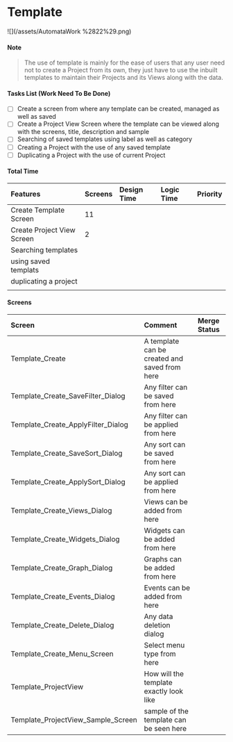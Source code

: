 # Template

![](/assets/AutomataWork %2822%29.png)

#### Note

> The use of template is mainly for the ease of users that any user need not to create a Project from its own, they just have to use the inbuilt templates to maintain their Projects and its Views along with the data.

#### Tasks List \(Work Need To Be Done\)

* [ ] Create a screen from where any template can be created, managed as well as saved
* [ ] Create a Project View Screen where the template can be viewed along with the screens, title, description and sample
* [ ] Searching of saved templates using label as well as category
* [ ] Creating a Project with the use of any saved template
* [ ] Duplicating a Project with the use of current Project 

#### Total Time

| Features | Screens | Design Time | Logic Time | Priority |
| :--- | :--- | :--- | :--- | :--- |
| Create Template Screen | 11 |  |  |  |
| Create Project View Screen | 2 |  |  |  |
| Searching templates |  |  |  |  |
| using saved templats |  |  |  |  |
| duplicating a project |  |  |  |  |
|  |  |  |  |  |

#### Screens

| Screen | Comment | Merge Status |
| :--- | :--- | :--- |
| Template\_Create | A template can be created and saved from here |  |
| Template\_Create\_SaveFilter\_Dialog | Any filter can be saved from here |  |
| Template\_Create\_ApplyFilter\_Dialog | Any filter can be applied from here |  |
| Template\_Create\_SaveSort\_Dialog | Any sort can be saved from here |  |
| Template\_Create\_ApplySort\_Dialog | Any sort can be applied from here |  |
| Template\_Create\_Views\_Dialog | Views can be added from here |  |
| Template\_Create\_Widgets\_Dialog | Widgets can be added from here |  |
| Template\_Create\_Graph\_Dialog | Graphs can be added from here |  |
| Template\_Create\_Events\_Dialog | Events can be added from here |  |
| Template\_Create\_Delete\_Dialog | Any data deletion dialog |  |
| Template\_Create\_Menu\_Screen | Select menu type from here |  |
| Template\_ProjectView | How will the template exactly look like |  |
| Template\_ProjectView\_Sample\_Screen  | sample of the template can be seen here |  |



